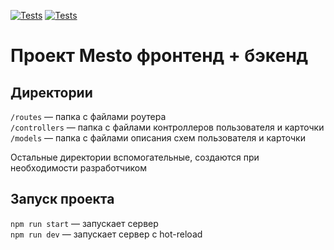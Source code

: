 [![Tests](https://github.com/litvinovsl/express-mesto-gha/actions/workflows/tests-13-sprint.yml/badge.svg)](https://github.com/litvinovsl/express-mesto-gha/actions/workflows/tests-13-sprint.yml) [![Tests](https://github.com/litvinovsl/express-mesto-gha/actions/workflows/tests-14-sprint.yml/badge.svg)](https://github.com/litvinovsl/express-mesto-gha/actions/workflows/tests-14-sprint.yml)
# Проект Mesto фронтенд + бэкенд



## Директории

`/routes` — папка с файлами роутера  
`/controllers` — папка с файлами контроллеров пользователя и карточки   
`/models` — папка с файлами описания схем пользователя и карточки  
  
Остальные директории вспомогательные, создаются при необходимости разработчиком

## Запуск проекта

`npm run start` — запускает сервер   
`npm run dev` — запускает сервер с hot-reload
